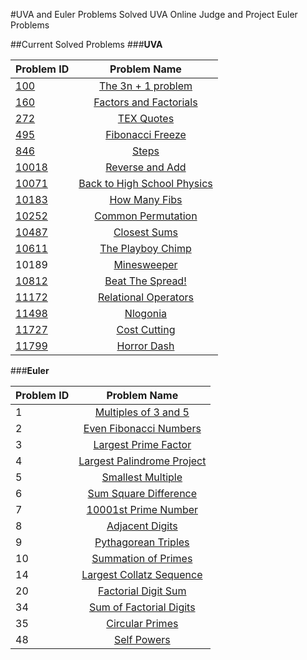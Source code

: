 #UVA and Euler Problems
Solved UVA Online Judge and Project Euler Problems

##Current Solved Problems
###**UVA**


  Problem ID  | Problem Name
  :------------- | :-------------:
  [100](https://github.com/gammison/uvaandeulerproblems/blob/master/UVAsrc/ThreeNPlusOne.java)  | [The 3n + 1 problem](https://uva.onlinejudge.org/index.php?option=com_onlinejudge&Itemid=8&page=show_problem&problem=36)
  [160](https://github.com/gammison/uvaandeulerproblems/blob/master/UVAsrc/Factorial160.java) | [Factors and Factorials](https://uva.onlinejudge.org/index.php?option=com_onlinejudge&Itemid=8&category=24&page=show_problem&problem=96)
  [272](https://github.com/gammison/uvaandeulerproblems/blob/master/UVAsrc/272.cpp) | [TEX Quotes](https://uva.onlinejudge.org/index.php?option=com_onlinejudge&Itemid=8&category=24&page=show_problem&problem=208)
  [495](https://github.com/gammison/uvaandeulerproblems/blob/master/UVAsrc/uva495.java) | [Fibonacci Freeze](https://uva.onlinejudge.org/index.php?option=com_onlinejudge&Itemid=8&category=24&page=show_problem&problem=436)
  [846](https://github.com/gammison/uvaandeulerproblems/blob/master/UVAsrc/Steps.java) | [Steps](https://uva.onlinejudge.org/index.php?option=com_onlinejudge&Itemid=8&category=24&page=show_problem&problem=787)
  [10018](https://github.com/gammison/uvaandeulerproblems/blob/master/UVAsrc/ReverseAndAdd.java) | [Reverse and Add](https://uva.onlinejudge.org/index.php?option=com_onlinejudge&Itemid=8&category=24&page=show_problem&problem=959)
  [10071](https://github.com/gammison/uvaandeulerproblems/blob/master/UVAsrc/physics.cpp) | [Back to High School Physics](https://uva.onlinejudge.org/index.php?option=com_onlinejudge&Itemid=8&category=24&page=show_problem&problem=1012)
  [10183](https://github.com/gammison/uvaandeulerproblems/blob/master/UVAsrc/HowManyFibs.java) | [How Many Fibs](https://uva.onlinejudge.org/index.php?option=com_onlinejudge&Itemid=8&category=24&page=show_problem&problem=1124)
  [10252](https://github.com/gammison/uvaandeulerproblems/blob/master/UVAsrc/commonperm10252.java)  | [Common Permutation](https://uva.onlinejudge.org/index.php?option=com_onlinejudge&Itemid=8&page=show_problem&problem=1193)
  [10487](https://github.com/gammison/uvaandeulerproblems/blob/master/UVAsrc/ClosestSums.java) | [Closest Sums](https://uva.onlinejudge.org/index.php?option=com_onlinejudge&Itemid=8&category=24&page=show_problem&problem=1428)
  [10611](https://github.com/gammison/uvaandeulerproblems/blob/master/UVAsrc/ThePlayBoyChimp.java) | [The Playboy Chimp](https://uva.onlinejudge.org/index.php?option=com_onlinejudge&Itemid=8&page=show_problem&problem=1552)
  10189 | [Minesweeper](https://uva.onlinejudge.org/index.php?option=com_onlinejudge&Itemid=8&category=24&page=show_problem&problem=1130)
  [10812](https://github.com/gammison/uvaandeulerproblems/blob/master/UVAsrc/10812.cpp) | [Beat The Spread!](https://uva.onlinejudge.org/index.php?option=com_onlinejudge&Itemid=8&category=24&page=show_problem&problem=1753)
  [11172](https://github.com/gammison/uvaandeulerproblems/blob/master/UVAsrc/RelationalOperators.java) | [Relational Operators](https://uva.onlinejudge.org/index.php?option=com_onlinejudge&Itemid=8&page=show_problem&problem=2113)
  [11498](https://github.com/gammison/uvaandeulerproblems/blob/master/UVAsrc/11498.cpp) | [Nlogonia](https://uva.onlinejudge.org/index.php?option=com_onlinejudge&Itemid=8&category=24&page=show_problem&problem=2493)
  [11727](https://github.com/gammison/uvaandeulerproblems/blob/master/UVAsrc/11727.cpp) | [Cost Cutting](https://uva.onlinejudge.org/index.php?option=com_onlinejudge&Itemid=8&category=24&page=show_problem&problem=2827)
  [11799](https://github.com/gammison/uvaandeulerproblems/blob/master/UVAsrc/11799.cpp) | [Horror Dash](https://uva.onlinejudge.org/index.php?option=com_onlinejudge&Itemid=8&category=24&page=show_problem&problem=2899)


###**Euler**

  Problem ID  | Problem Name
  :------------- | :-------------:
  1  | [Multiples of 3 and 5](https://projecteuler.net/problem=1)
  2  | [Even Fibonacci Numbers](https://projecteuler.net/problem=2)
  3  | [Largest Prime Factor](https://projecteuler.net/problem=3)
  4  | [Largest Palindrome Project](https://projecteuler.net/problem=4)
  5  | [Smallest Multiple](https://projecteuler.net/problem=5)
  6  | [Sum Square Difference](https://projecteuler.net/problem=6)
  7  | [10001st Prime Number](https://projecteuler.net/problem=7)
  8  | [Adjacent Digits](https://projecteuler.net/problem=8)
  9  | [Pythagorean Triples](https://projecteuler.net/problem=9)
  10 | [Summation of Primes](https://projecteuler.net/problem=10)
  14 | [Largest Collatz Sequence](https://projecteuler.net/problem=14)
  20 | [Factorial Digit Sum](https://projecteuler.net/problem=20)
  34 | [Sum of Factorial Digits](https://projecteuler.net/problem=34)
  35 | [Circular Primes](https://projecteuler.net/problem=35)
  48 | [Self Powers](https://projecteuler.net/problem=48)
